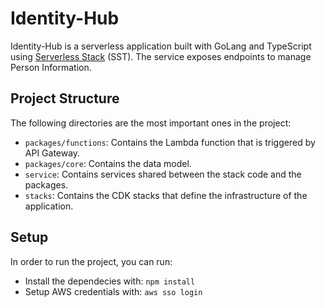 # Identity-Hub

Identity-Hub is a serverless application built with GoLang and TypeScript using [Serverless Stack](https://sst.dev) (SST). The service exposes endpoints to manage Person Information.

## Project Structure

The following directories are the most important ones in the project:
- `packages/functions`: Contains the Lambda function that is triggered by API Gateway.
- `packages/core`: Contains the data model.
- `service`: Contains services shared between the stack code and the packages.
- `stacks`: Contains the CDK stacks that define the infrastructure of the application.

## Setup

In order to run the project, you can run:
- Install the dependecies with: `npm install`
- Setup AWS credentials with: `aws sso login`